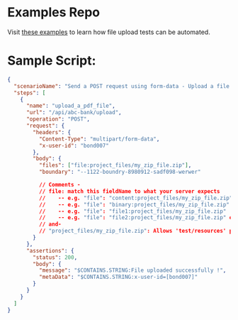 # Examples Repo

Visit [these examples](https://github.com/authorjapps/spring-boot-integration-test/tree/master/src/test/resources/integration_tests/upload_file) to learn how file upload tests can be automated.

# Sample Script:

```json
{
  "scenarioName": "Send a POST request using form-data - Upload a file to the server and assert success",
  "steps": [
    {
      "name": "upload_a_pdf_file",
      "url": "/api/abc-bank/upload",
      "operation": "POST",
      "request": {
        "headers": {
          "Content-Type": "multipart/form-data",
          "x-user-id": "bond007"
        },
        "body": {
          "files": ["file:project_files/my_zip_file.zip"],
          "boundary": "--1122-boundry-8980912-sadf098-werwer"

          // Comments -
          // file: match this fieldName to what your server expects
          //    -- e.g. "file": "content:project_files/my_zip_file.zip"
          //    -- e.g. "file": "binary:project_files/my_zip_file.zip"
          //    -- e.g. "file": "file1:project_files/my_zip_file.zip"
          //    -- e.g. "file": "file2:project_files/my_zip_file.zip" etc
          // and-
          // "project_files/my_zip_file.zip": Allows 'test/resources' path or full absolute path
        }
      },
      "assertions": {
        "status": 200,
        "body": {
          "message": "$CONTAINS.STRING:File uploaded successfully !",
          "metaData": "$CONTAINS.STRING:x-user-id=[bond007]"
        }
      }
    }
  ]
}
```
